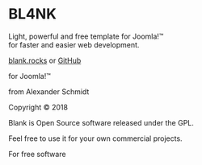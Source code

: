 # BL4NK

Light, powerful and free template for Joomla!™  
for faster and easier web development.

[blank.rocks](http://blank.rocks) or [GitHub](https://github.com/Bloggerschmidt/Blank)

for Joomla!™

from Alexander Schmidt

Copyright © 2018

Blank is Open Source software released under the GPL.

Feel free to use it for your own commercial projects.

For free software

